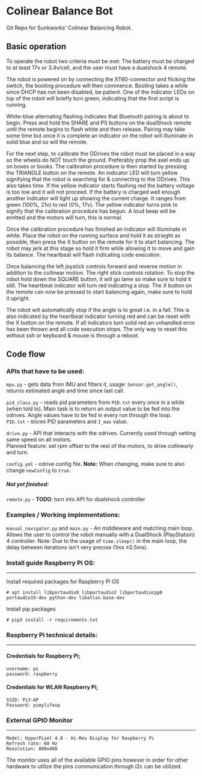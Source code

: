# Colinear Balance Bot
Git Repo for Sunkworks' Colinear Balancing Robot.

## Basic operation
To operate the robot two criteria must be met: 
The battery must be charged to at least 17v or 3.4v/cell, and the user must have a dualshock 4 remote.

The robot is powered on by connecting the XT60-connector and flicking the switch, the booting procedure will then commence. Booting takes a while since DHCP has not been disabled, be patient. One of the indicator LEDs on top of the robot will briefly turn green, indicating that the first script is running.

White-blue alternating flashing indicates that Bluetooth pairing is about to begin. Press and hold the SHARE and PS buttons on the dualShock remote until the remote begins to flash white and then release. Pairing may take some time but once it is complete an indicator on the robot will illuminate in solid blue and so will the remote.

For the next step, to calibrate the ODrives the robot must be placed in a way so the wheels do NOT touch the ground. Preferably prop the axel ends up on boxes or books. The calibration procedure is then started by pressing the TRIANGLE button on the remote. An indicator LED will turn yellow signifying that the robot is searching for & connecting to the ODrives. This also takes time. If the yellow indicator starts flashing red the battery voltage is too low and it will not proceed. If the battery is charged well enough another indicator will light up showing the current charge. It ranges from green (100%, 21v) to red (0%, 17v). The yellow indicator turns pink to signify that the calibration procedure has begun. A loud beep will be emitted and the motors will turn, this is normal.

Once the calibration procedure has finished an indicator will illuminate in white. Place the robot on the running surface and hold it as straight as possible, then press the X button on the remote for it to start balancing. The robot may jerk at this stage so hold it firm while allowing it to move and gain its balance. The heartbeat will flash indicating code execution.

Once balancing the left joystick controls forward and reverse motion in addition to the collinear motion. The right stick controls rotation. To stop the robot hold down the SQUARE button, it will go lame so make sure to hold it still. The heartbeat indicator will turn red indicating a stop. The X button on the remote can now be pressed to start balancing again, make sure to hold it upright.

The robot will automatically stop if the angle is to great i.e. in a fall. This is also indicated by the heartbeat indicator turning red and can be reset with the X button on the remote. If all indicators turn solid red an unhandled error has been thrown and all code execution stops. The only way to reset this without ssh or keyboard & mouse is through a reboot.

## Code flow
### APIs that have to be used:
`mpu.py` - gets data from IMU and filters it, usage: `Sensor.get_angle()`,
returns estimated angle and time since last call.

`pid_class.py` - reads pid parameters from `PID.txt` every once in a while (when told to).
Main task is to return an output value to be fed into the odrives.
Angle values have to be fed in every run through the loop.  
`PID.txt` - stores PID parameters and `I_max` value.

`drive.py` - API that interacts with the odrives. Currently used through setting same speed on all motors.  
Planned feature: set rpm offset to the rest of the motors, to drive collinearly and turn.

`config.yml` - odrive config file. **Note:** When changing, make sure to also change `newConfig` to `true`.


##### Not yet finished:
`remote.py` - **TODO**: turn into API for dualshock controller

### Examples / Working implementations:
`manual_navigator.py` and `main.py` - An middleware and matching main loop.
Allows the user to control the robot manually with a DualShock (PlayStation) 4 controller.
Note: Due to the usage of `time.sleep()` in the main loop,
the delay between iterations isn't very precise (1ms ±0.5ms).

### Install guide Raspberry Pi OS:
----------------

Install required packages for Raspberry Pi OS

```
# apt install libportaudio0 libportaudio2 libportaudiocpp0 portaudio19-dev python-dev libatlas-base-dev
```
Install pip packages

```
# pip3 install -r requirements.txt
```
### Raspberry Pi technical details:
-----------------
#### Credentials for Raspberry Pi;
```
username: pi
password: raspberry
``` 
#### Credentials for WLAN Raspberry Pi; 
```
SSID: Pi3-AP 
Password: pimylifeup
```

### External GPIO Monitor
----------------- 
```
Model: HyperPixel 4.0 - Hi-Res Display for Raspberry Pi
Refresh rate: 60 Hz
Resolution: 800x480
```
The monitor uses all of the available GPIO pins however in order for other hardware to utilize the pins communication through i2c can be utilized. 